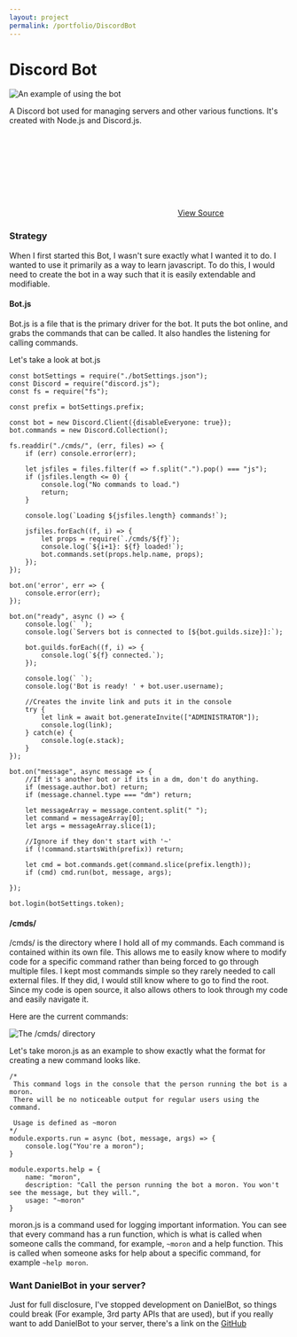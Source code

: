 ```yaml
---
layout: project
permalink: /portfolio/DiscordBot
---
```

# Discord Bot

![An example of using the bot](https://i.imgur.com/LPslyRj.png)

A Discord bot used for managing servers and other various functions. It's created with Node.js and Discord.js.

<svg class="svg-icon"><use xlink:href="{{ '/assets/minima-social-icons.svg#github' | relative_url }}"></use></svg> [View Source](https://github.com/danielbarnes175/DanielBot) 

### Strategy

When I first started this Bot, I wasn't sure exactly what I wanted it to do. I wanted to use it primarily as a way to learn javascript. To do this, I would need to create the bot in a way such that it is easily extendable and modifiable.

#### Bot.js

Bot.js is a file that is the primary driver for the bot. It puts the bot online, and grabs the commands that can be called. It also handles the listening for calling commands.

Let's take a look at bot.js

```
const botSettings = require("./botSettings.json");
const Discord = require("discord.js");
const fs = require("fs");

const prefix = botSettings.prefix;

const bot = new Discord.Client({disableEveryone: true});
bot.commands = new Discord.Collection();

fs.readdir("./cmds/", (err, files) => {
	if (err) console.error(err);

	let jsfiles = files.filter(f => f.split(".").pop() === "js");
	if (jsfiles.length <= 0) {
		console.log("No commands to load.")
		return;
	}

	console.log(`Loading ${jsfiles.length} commands!`);

	jsfiles.forEach((f, i) => {
		let props = require(`./cmds/${f}`);
		console.log(`${i+1}: ${f} loaded!`);
		bot.commands.set(props.help.name, props);
	});
});

bot.on('error', err => {
	console.error(err);
});

bot.on("ready", async () => {
	console.log(` `);
	console.log(`Servers bot is connected to [${bot.guilds.size}]:`);

	bot.guilds.forEach((f, i) => {
	    console.log(`${f} connected.`);
	});

	console.log(` `);
	console.log('Bot is ready! ' + bot.user.username);

	//Creates the invite link and puts it in the console
	try {
		let link = await bot.generateInvite(["ADMINISTRATOR"]);
		console.log(link);
	} catch(e) {
		console.log(e.stack);
	}
});

bot.on("message", async message => {
	//If it's another bot or if its in a dm, don't do anything.
	if (message.author.bot) return;
	if (message.channel.type === "dm") return;

	let messageArray = message.content.split(" ");
	let command = messageArray[0];
	let args = messageArray.slice(1);

	//Ignore if they don't start with '~'
	if (!command.startsWith(prefix)) return;

	let cmd = bot.commands.get(command.slice(prefix.length));
	if (cmd) cmd.run(bot, message, args);

});

bot.login(botSettings.token);
```

#### /cmds/

/cmds/ is the directory where I hold all of my commands. Each command is contained within its own file. This allows me to easily know where to modify code for a specific command rather than being forced to go through multiple files. I kept most commands simple so they rarely needed to call external files. If they did, I would still know where to go to find the root. Since my code is open source, it also allows others to look through my code and easily navigate it.

Here are the current commands:

![The /cmds/ directory](https://i.imgur.com/SqWvFX6.png)

Let's take moron.js as an example to show exactly what the format for creating a new command looks like.

```
/*
 This command logs in the console that the person running the bot is a moron.
 There will be no noticeable output for regular users using the command.

 Usage is defined as ~moron
*/
module.exports.run = async (bot, message, args) => {
	console.log("You're a moron");
}

module.exports.help = {
	name: "moron",
	description: "Call the person running the bot a moron. You won't see the message, but they will.",
	usage: "~moron"
}
```

moron.js is a command used for logging important information. You can see that every command has a run function, which is what is called when someone calls the command, for example, `~moron` and a help function. This is called when someone asks for help about a specific command, for example `~help moron`.

### Want DanielBot in your server?

Just for full disclosure, I've stopped development on DanielBot, so things could break (For example, 3rd party APIs that are used), but if you really want to add DanielBot to your server, there's a link on the [GitHub](https://github.com/danielbarnes175/DanielBot)
